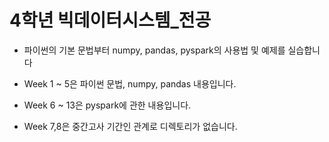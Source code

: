 # 4학년 빅데이터시스템_전공

- 파이썬의 기본 문법부터 numpy, pandas, pyspark의 사용법 및 예제를 실습합니다

- Week 1 ~ 5은 파이썬 문법, numpy, pandas 내용입니다.

- Week 6 ~ 13은 pyspark에 관한 내용입니다.

- Week 7,8은 중간고사 기간인 관계로 디렉토리가 없습니다.
